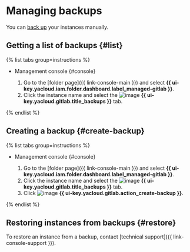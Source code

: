 # Managing backups

You can [back up](../../concepts/backup.md) your instances manually.

## Getting a list of backups {#list}

{% list tabs group=instructions %}

- Management console {#console}

   1. Go to the [folder page]({{ link-console-main }}) and select **{{ ui-key.yacloud.iam.folder.dashboard.label_managed-gitlab }}**.
   1. Click the instance name and select the ![image](../../../_assets/console-icons/archive.svg) **{{ ui-key.yacloud.gitlab.title_backups }}** tab.

{% endlist %}

## Creating a backup {#create-backup}

{% list tabs group=instructions %}

- Management console {#console}

   1. Go to the [folder page]({{ link-console-main }}) and select **{{ ui-key.yacloud.iam.folder.dashboard.label_managed-gitlab }}**.
   1. Click the instance name and select the ![image](../../../_assets/console-icons/archive.svg) **{{ ui-key.yacloud.gitlab.title_backups }}** tab.
   1. Click ![image](../../../_assets/console-icons/plus.svg) **{{ ui-key.yacloud.gitlab.action_create-backup }}**.

{% endlist %}

## Restoring instances from backups {#restore}

To restore an instance from a backup, contact [technical support]({{ link-console-support }}).
